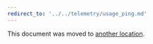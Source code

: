 ```yaml
---
redirect_to: '../../telemetry/usage_ping.md'
---
```


This document was moved to [another location](../../../telemetry/usage_ping.md).
